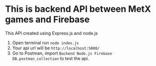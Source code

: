 # This is backend API between MetX games and Firebase

This API created using Express.js and node.js

1. Open terminal run 
  ```node index.js```
2. Your api url will be `http://localhost:5000/`
3. Go to Postman, import `Backend Node.js Firebase DB.postman_collection` to test the api.
